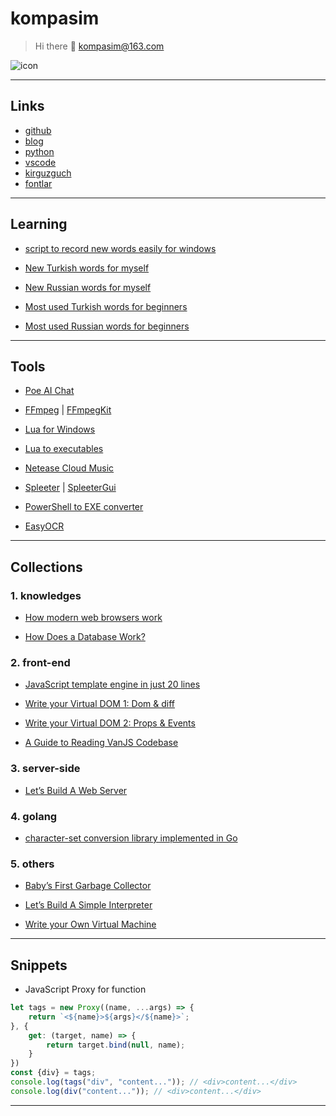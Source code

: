 
# kompasim

> Hi there 👋 kompasim@163.com

![icon](https://avatars.githubusercontent.com/u/16191037?v=4)

---

## Links

* [github](https://github.com/kompasim)
* [blog](https://kompasim.github.io)
* [python](https://pypi.org/user/kompasim/)
* [vscode](https://marketplace.visualstudio.com/publishers/kompasim)
* [kirguzguch](https://kompasim.github.io/others/kirguzguch.html)
* [fontlar](https://gitee.com/kompasim/fontlar)

---

## Learning

* [script to record new words easily for windows](https://gist.github.com/kompasim/00335d5ea603a84c13a6be1d71a39997)

* [New Turkish words for myself](tr.md)
* [New Russian words for myself](ru.md)

* [Most used Turkish words for beginners](turkish.md)
* [Most used Russian words for beginners](russian.md)

---

## Tools

* [Poe AI Chat](https://poe.com/Sage)

* [FFmpeg](https://ffmpeg.org/) | [FFmpegKit](https://tanersener.github.io/ffmpeg-kit/)

* [Lua for Windows](https://github.com/rjpcomputing/luaforwindows)

* [Lua to executables](https://www.tutorialspoint.com/how-to-create-standalone-lua-executables)

* [Netease Cloud Music](https://neteasecloudmusicapi.vercel.app/#/)

* [Spleeter](https://github.com/deezer/spleeter) | [SpleeterGui]([git@github.com:boy1dr/SpleeterGui.git](https://github.com/boy1dr/SpleeterGui))

* [PowerShell to EXE converter](https://ps2exe.azurewebsites.net/)

* [EasyOCR](https://github.com/JaidedAI/EasyOCR)

---

## Collections

### 1. knowledges

* [How modern web browsers work](https://web.dev/howbrowserswork/)

* [How Does a Database Work?](https://cstack.github.io/db_tutorial/)

### 2. front-end

* [JavaScript template engine in just 20 lines](https://krasimirtsonev.com/blog/article/Javascript-template-engine-in-just-20-line)

* [Write your Virtual DOM 1: Dom & diff](https://medium.com/@deathmood/how-to-write-your-own-virtual-dom-ee74acc13060)

* [Write your Virtual DOM 2: Props & Events](https://medium.com/@deathmood/write-your-virtual-dom-2-props-events-a957608f5c76)

* [A Guide to Reading VanJS Codebase](https://vanjs.org/about#source-guide)

### 3. server-side

* [Let’s Build A Web Server](https://ruslanspivak.com/lsbaws-part1/)

### 4. golang

* [character-set conversion library implemented in Go](https://github.com/axgle/mahonia)

### 5. others

* [Baby’s First Garbage Collector](http://journal.stuffwithstuff.com/2013/12/08/babys-first-garbage-collector/)

* [Let’s Build A Simple Interpreter](https://ruslanspivak.com/lsbasi-part1/)

* [Write your Own Virtual Machine](https://www.jmeiners.com/lc3-vm/)

---

## Snippets

* JavaScript Proxy for function
```javascript
let tags = new Proxy((name, ...args) => {
    return `<${name}>${args}</${name}>`;
}, {
    get: (target, name) => {
        return target.bind(null, name);
    }
})
const {div} = tags;
console.log(tags("div", "content...")); // <div>content...</div>
console.log(div("content...")); // <div>content...</div>
```

---

<script src="https://giscus.app/client.js"
        data-repo="kompasim/kompasim.github.io"
        data-repo-id="R_kgDOH1aiUQ"
        data-category="General"
        data-category-id="DIC_kwDOH1aiUc4CRL4b"
        data-mapping="pathname"
        data-strict="0"
        data-reactions-enabled="1"
        data-emit-metadata="0"
        data-input-position="bottom"
        data-theme="light"
        data-lang="en"
        crossorigin="anonymous"
        async>
</script>
